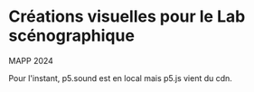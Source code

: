 # Créations visuelles pour le Lab scénographique 

MAPP 2024

Pour l'instant, p5.sound est en local mais p5.js vient du cdn.

